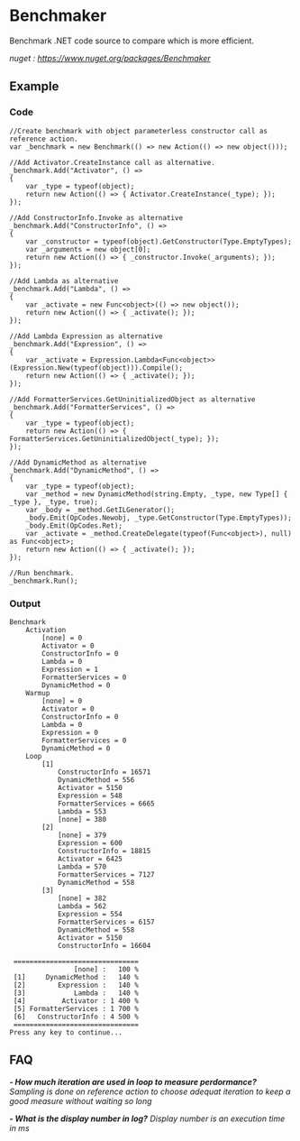 # Benchmaker

Benchmark .NET code source to compare which is more efficient.

_nuget : https://www.nuget.org/packages/Benchmaker_

## Example

### Code

    //Create benchmark with object parameterless constructor call as reference action.
    var _benchmark = new Benchmark(() => new Action(() => new object())); 

    //Add Activator.CreateInstance call as alternative.
    _benchmark.Add("Activator", () =>
    {
        var _type = typeof(object);
        return new Action(() => { Activator.CreateInstance(_type); });
    });

    //Add ConstructorInfo.Invoke as alternative
    _benchmark.Add("ConstructorInfo", () =>
    {
        var _constructor = typeof(object).GetConstructor(Type.EmptyTypes);
        var _arguments = new object[0];
        return new Action(() => { _constructor.Invoke(_arguments); });
    });
    
    //Add Lambda as alternative
    _benchmark.Add("Lambda", () =>
    {
        var _activate = new Func<object>(() => new object());
        return new Action(() => { _activate(); });
    });

    //Add Lambda Expression as alternative
    _benchmark.Add("Expression", () =>
    {
        var _activate = Expression.Lambda<Func<object>>(Expression.New(typeof(object))).Compile();
        return new Action(() => { _activate(); });
    });

    //Add FormatterServices.GetUninitializedObject as alternative
    _benchmark.Add("FormatterServices", () =>
    {
        var _type = typeof(object);
        return new Action(() => { FormatterServices.GetUninitializedObject(_type); });
    });

    //Add DynamicMethod as alternative
    _benchmark.Add("DynamicMethod", () =>
    {
        var _type = typeof(object);
        var _method = new DynamicMethod(string.Empty, _type, new Type[] { _type }, _type, true);
        var _body = _method.GetILGenerator();
        _body.Emit(OpCodes.Newobj, _type.GetConstructor(Type.EmptyTypes));
        _body.Emit(OpCodes.Ret);
        var _activate = _method.CreateDelegate(typeof(Func<object>), null) as Func<object>;
        return new Action(() => { _activate(); });
    });

    //Run benchmark.
    _benchmark.Run();
    
### Output

    Benchmark
        Activation
            [none] = 0
            Activator = 0
            ConstructorInfo = 0
            Lambda = 0
            Expression = 1
            FormatterServices = 0
            DynamicMethod = 0
        Warmup
            [none] = 0
            Activator = 0
            ConstructorInfo = 0
            Lambda = 0
            Expression = 0
            FormatterServices = 0
            DynamicMethod = 0
        Loop
            [1]
                ConstructorInfo = 16571
                DynamicMethod = 556
                Activator = 5150
                Expression = 548
                FormatterServices = 6665
                Lambda = 553
                [none] = 380
            [2]
                [none] = 379
                Expression = 600
                ConstructorInfo = 18815
                Activator = 6425
                Lambda = 570
                FormatterServices = 7127
                DynamicMethod = 558
            [3]
                [none] = 382
                Lambda = 562
                Expression = 554
                FormatterServices = 6157
                DynamicMethod = 558
                Activator = 5150
                ConstructorInfo = 16604

     ===============================
                    [none] :   100 %
     [1]     DynamicMethod :   140 %
     [2]        Expression :   140 %
     [3]            Lambda :   140 %
     [4]         Activator : 1 400 %
     [5] FormatterServices : 1 700 %
     [6]   ConstructorInfo : 4 500 %
     ===============================
    Press any key to continue...

## FAQ

_**- How much iteration are used in loop to measure perdormance?**_
_Sampling is done on reference action to choose adequat iteration to keep a good measure without waiting so long_

_**- What is the display number in log?**_
_Display number is an execution time in ms_
